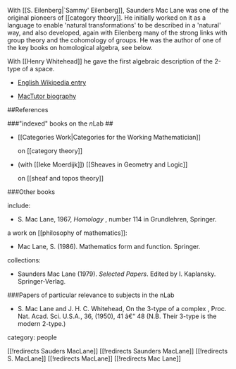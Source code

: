 With [[S. Eilenberg|`Sammy' Eilenberg]], Saunders Mac Lane was one of the original pioneers of
[[category theory]]. He initially worked on it as a language to enable 'natural transformations' to be described in a 'natural' way, and also developed, again with Eilenberg many of the strong links with group theory and the cohomology of groups.  He was the author of one of the key books on homological algebra, see below. 

With [[Henry Whitehead]] he gave the first algebraic description of the 2-type of a space.





* [English Wikipedia entry](https://secure.wikimedia.org/wikipedia/en/wiki/Saunders_Mac_Lane)

* [MacTutor biography](http://www-history.mcs.st-andrews.ac.uk/Biographies/MacLane.html)


##References

###"indexed" books on the $n$Lab ##

* [[Categories Work|Categories for the Working Mathematician]]

  on [[category theory]]

* (with [[Ieke Moerdijk]]) [[Sheaves in Geometry and Logic]]

  on [[sheaf and topos theory]]

###Other books

include:

* S. Mac Lane, 1967, _Homology_ , number 114 in Grundlehren, Springer.

a work on [[philosophy of mathematics]]:

* Mac Lane, S. (1986). Mathematics form and function. Springer.

collections:

* Saunders Mac Lane (1979). _Selected Papers_. Edited by I. Kaplansky. Springer-Verlag.

###Papers of particular relevance to subjects in the nLab

* S. Mac Lane and J. H. C. Whitehead, On the 3-type of a complex , Proc. Nat. Acad. Sci. 
U.S.A., 36, (1950), 41 â€“ 48 (N.B.  Their 3-type is the modern 2-type.)

category: people

[[!redirects Sauders MacLane]]
[[!redirects Saunders MacLane]]
[[!redirects S. MacLane]]
[[!redirects MacLane]]
[[!redirects Mac Lane]]